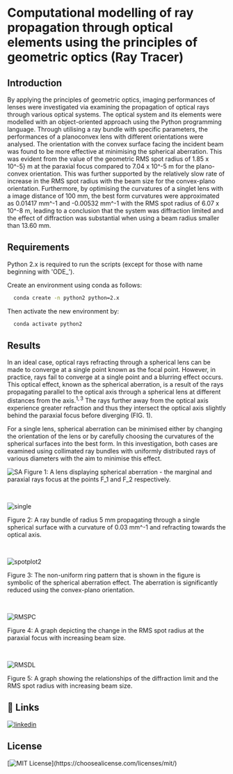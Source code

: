 # Computational modelling of ray propagation through optical elements using the principles of geometric optics (Ray Tracer)


## Introduction

By applying the principles of geometric optics, imaging performances of lenses were investigated via examining the propagation of optical rays through various optical systems. The optical system and its elements were modelled with an object-oriented approach using the Python programming language. Through utilising a ray bundle with specific parameters, the performances of a planoconvex lens with different orientations were analysed. The orientation with the convex surface facing the incident beam was found to be more effective at minimising the spherical aberration. This was evident from the value of the geometric RMS spot radius of 1.85 x 10^-5} m at the paraxial focus compared to 7.04 x 10^-5 m for the plano-convex orientation. This was further supported by the relatively slow rate of increase in the RMS spot radius with the beam size for the convex-plano orientation. Furthermore, by optimising the curvatures of a singlet lens with a image distance of 100 mm, the best form curvatures were approximated as 0.01417 mm^-1 and -0.00532 mm^-1 with the RMS spot radius of 6.07 x 10^-8 m, leading to a conclusion that the system was diffraction limited and the effect of diffraction was substantial when using a beam radius smaller than 13.60 mm.



## Requirements

Python 2.x is required to run the scripts (except for those with name beginning with 'ODE_').

Create an environment using conda as follows:
```bash
  conda create -n python2 python=2.x
```
Then activate the new environment by:
```bash
  conda activate python2
```


## Results

In an ideal case, optical rays refracting through a spherical lens can be made to converge at a single point known as the focal point. However, in practice, rays fail to converge at a single point and a blurring effect occurs. This optical effect, known as the spherical aberration, is a result of the rays propagating parallel to the optical axis through a spherical lens at different distances from the axis.$^{1, 3}$ The rays further away from the optical axis experience greater refraction and thus they intersect the optical axis slightly behind the paraxial focus before diverging (FIG. 1). 

For a single lens, spherical aberration can be minimised either by changing the orientation of the lens or by carefully choosing the curvatures of the spherical surfaces into the best form. In this investigation, both cases are examined using collimated ray bundles with uniformly distributed rays of various diameters with the aim to minimise this effect. 

![SA](https://user-images.githubusercontent.com/56391325/146378295-93b1c424-1987-4ea4-877c-71e826d8677a.png)
Figure 1: A lens displaying spherical aberration - the marginal and paraxial rays focus at the points F_1 and F_2 respectively.


 <br />
 
 
 ![single](https://user-images.githubusercontent.com/56391325/146378694-d47a2642-e089-49f4-bd0c-6c498743aac2.png)
 
Figure 2: A ray bundle of radius 5 mm propagating through a single spherical surface with a curvature of 0.03 mm^-1 and refracting towards the optical axis.
 
 
<br />
 
 
![spotplot2](https://user-images.githubusercontent.com/56391325/146379507-4ead3384-eadf-466f-9396-5e4ad10044e8.png)

Figure 3: The non-uniform ring pattern that is shown in the figure is symbolic of the spherical aberration effect. The aberration is significantly reduced using the convex-plano orientation.
 
 
<br />
 
 
![RMSPC](https://user-images.githubusercontent.com/56391325/146379711-29d32d96-2e49-464b-b9fb-aee533d50370.png)

Figure 4: A graph depicting the change in the RMS spot radius at the paraxial focus with increasing beam size.


<br />


![RMSDL](https://user-images.githubusercontent.com/56391325/146379827-e70939a2-c132-46f3-8edf-ac425ae63741.png)

Figure 5: A graph showing the relationships of the diffraction limit and the RMS spot radius with increasing beam size.




## 🔗 Links
[![linkedin](https://img.shields.io/badge/S.G.Jung-0A66C2?style=for-the-badge&logo=linkedin&logoColor=white)](https://www.linkedin.com/in/son-gyo-jung-655537135/)


## License
[![MIT License](https://img.shields.io/apm/l/atomic-design-ui.svg?)](https://choosealicense.com/licenses/mit/)

